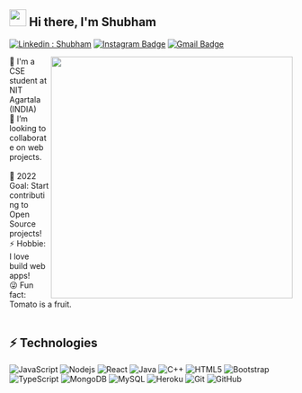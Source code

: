 ## <img src="https://raw.githubusercontent.com/iampavangandhi/iampavangandhi/master/gifs/Hi.gif" width="30px"> Hi there, I'm Shubham

[![Linkedin : Shubham](https://img.shields.io/badge/-Shubham-blue?style=flat-square&logo=Linkedin&logoColor=white&link=https://www.linkedin.com/in/thorat-shubham)](https://www.linkedin.com/in/thorat-shubham/)
[![Instagram Badge](https://img.shields.io/badge/-shubham.thorat_-purple?style=flat-square&logo=instagram&logoColor=white&link=https://instagram.com/shubham.thorat_/)](https://instagram.com/shubham.thorat_)
[![Gmail Badge](https://img.shields.io/badge/-thoratshubham048@gmail.com-c14438?style=flat-square&logo=Gmail&logoColor=white&link=mailto:thoratshubham048@gmail.com)](mailto:thoratshubham048@gmail.com)


<img align="right" width="430px" src="https://media.giphy.com/media/QHE5gWI0QjqF2/giphy.gif">
🏫 I'm a CSE student at NIT Agartala (INDIA) <br/>
🤝 I’m looking to collaborate on web projects.<br/>
<br/>
🥅 2022 Goal: Start contributing to Open Source projects!<br/>
⚡ Hobbie: I love build web apps!<br/>
😜 Fun fact: Tomato is a fruit.<br/> <br/> 

## ⚡ Technologies

![JavaScript](https://img.shields.io/badge/-JavaScript-black?style=flat-square&logo=javascript)
![Nodejs](https://img.shields.io/badge/-Nodejs-black?style=flat-square&logo=Node.js)
![React](https://img.shields.io/badge/-React-black?style=flat-square&logo=react)
![Java](https://img.shields.io/badge/-java-E34A86?style=flat-square&logo=java)
![C++](https://img.shields.io/badge/-C++-00599C?style=flat-square&logo=c)
![HTML5](https://img.shields.io/badge/-HTML5-E34F26?style=flat-square&logo=html5&logoColor=white)
![Bootstrap](https://img.shields.io/badge/-Bootstrap-563D7C?style=flat-square&logo=bootstrap)
![TypeScript](https://img.shields.io/badge/-TypeScript-007ACC?style=flat-square&logo=typescript)
![MongoDB](https://img.shields.io/badge/-MongoDB-black?style=flat-square&logo=mongodb)
![MySQL](https://img.shields.io/badge/-MySQL-black?style=flat-square&logo=mysql)
![Heroku](https://img.shields.io/badge/-Heroku-430098?style=flat-square&logo=heroku)
![Git](https://img.shields.io/badge/-Git-black?style=flat-square&logo=git)
![GitHub](https://img.shields.io/badge/-GitHub-181717?style=flat-square&logo=github)
